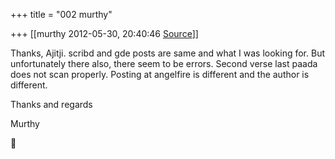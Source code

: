 +++
title = "002 murthy"

+++
[[murthy	2012-05-30, 20:40:46 [Source](https://groups.google.com/g/samskrita/c/0v1fZpZ4onA)]]



Thanks, Ajitji. scribd and gde posts are same and what I was looking for. But unfortunately there also, there seem to be errors. Second verse last paada does not scan properly. Posting at angelfire is different and the author is different.

Thanks and regards

Murthy



